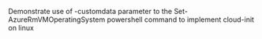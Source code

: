 Demonstrate use of -customdata parameter to the Set-AzureRmVMOperatingSystem powershell command to implement cloud-init on linux
